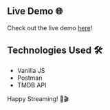 ## Live Demo 🌐

Check out the live demo [here](https://streamblog.github.io/)!

## Technologies Used 🛠️

- Vanilla JS
- Postman
- TMDB API

Happy Streaming! 🍿🎬
